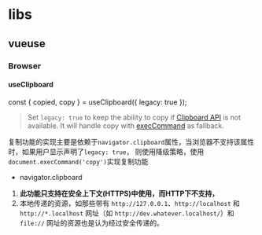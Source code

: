 # libs

## vueuse

### Browser

#### useClipboard <a href="#useclipboard" id="useclipboard"></a>



const { copied, copy } = useClipboard({ legacy: true });

> Set `legacy: true` to keep the ability to copy if [Clipboard API](https://developer.mozilla.org/en-US/docs/Web/API/Clipboard\_API) is not available. It will handle copy with [execCommand](https://developer.mozilla.org/en-US/docs/Web/API/Document/execCommand) as fallback.



复制功能的实现主要是依赖于`navigator.clipboard`属性，当浏览器不支持该属性时，如果用户显示声明了`legacy: true`， 则使用降级策略，使用 `document.execCommand('copy')`实现复制功能

* navigator.clipboard

1. **此功能只支持在安全上下文(HTTPS)中使用，而HTTP下不支持，**
2. 本地传递的资源，如那些带有 `http://127.0.0.1`、`http://localhost` 和 `http://*.localhost` 网址（如 `http://dev.whatever.localhost/`）和 `file://` 网址的资源也是认为经过安全传递的。

